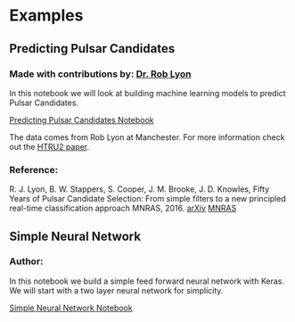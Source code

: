 # Examples

## Predicting Pulsar Candidates

### Made with contributions by: <a href="https://github.com/scienceguyrob" target="_blank">Dr. Rob Lyon</a>

In this notebook we will look at building machine learning models to predict Pulsar Candidates.

[Predicting Pulsar Candidates Notebook](PPC/Predicting_Pulsar_Candidates.ipynb)

The data comes from Rob Lyon at Manchester. For more information check out the [HTRU2 paper](https://figshare.com/articles/HTRU2/3080389/1).

### Reference:
R. J. Lyon, B. W. Stappers, S. Cooper, J. M. Brooke, J. D. Knowles, Fifty Years of Pulsar Candidate Selection: From simple filters to a new principled real-time classification approach MNRAS, 2016. [arXiv](https://arxiv.org/pdf/1603.05166.pdf) [MNRAS](https://academic.oup.com/mnras/article-abstract/459/1/1104/2608953/Fifty-years-of-pulsar-candidate-selection-from)

## Simple Neural Network

### Author: <a href="" target="_blank"></a>

In this notebook we build a simple feed forward neural network with Keras. We will start with a two layer neural network for simplicity.

[Simple Neural Network Notebook](SNN/Simple_Neural_Network.ipynb)